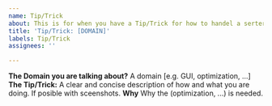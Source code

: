 ```yaml
---
name: Tip/Trick
about: This is for when you have a Tip/Trick for how to handel a serterain task.
title: 'Tip/Trick: [DOMAIN]'
labels: Tip/Trick
assignees: ''

---
```


**The Domain you are talking about?**
A domain [e.g. GUI, optimization, ...]
**The Tip/Trick:**
A clear and concise description of how and what you are doing. If posible with sceenshots.
**Why**
Why the (optimization, ...) is needed.
